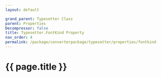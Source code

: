 ```yaml
---
layout: default

grand_parent: Typesetter Class
parent: Properties
Decompressor: false
title: Typesetter.FontKind Property
nav_order: 4
permalink: /package/converterpackage/typesetter/properties/fontkind
---
```

# {{ page.title }}
